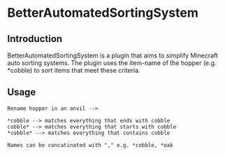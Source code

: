 # BetterAutomatedSortingSystem

## Introduction
BetterAutomatedSortingSystem is a plugin that aims to simplify Minecraft auto sorting systems.
The plugin uses the item-name of the hopper (e.g. *cobble) to sort items that meet these criteria.

## Usage

```
Rename hopper in an anvil --> 

*cobble --> matches everything that ends with cobble
cobble* --> matches everything that starts with cobble
*cobble* --> matches everything that contains cobble

Names can be concatinated with "," e.g. *cobble, *oak
```